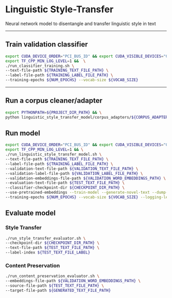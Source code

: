 # Linguistic Style-Transfer

Neural network model to disentangle and transfer linguistic style in text

---

## Train validation classifier

```bash
export CUDA_DEVICE_ORDER="PCI_BUS_ID" && export CUDA_VISIBLE_DEVICES="0" && \
export TF_CPP_MIN_LOG_LEVEL=1 &&  \
./run_classifier_training.sh \
--text-file-path ${TRAINING_TEXT_FILE_PATH} \
--label-file-path ${TRAINING_LABEL_FILE_PATH} \
--training-epochs ${NUM_EPOCHS} --vocab-size ${VOCAB_SIZE}
```

---

## Run a corpus cleaner/adapter

```bash
export PYTHONPATH=${PROJECT_DIR_PATH} && \
python linguistic_style_transfer_model/corpus_adapters/${CORPUS_ADAPTER_SCRIPT}.py
```

## Run model

```bash
export CUDA_DEVICE_ORDER="PCI_BUS_ID" && export CUDA_VISIBLE_DEVICES="0" && \
export TF_CPP_MIN_LOG_LEVEL=1 && \
./run_linguistic_style_transfer_model.sh \
--text-file-path ${TRAINING_TEXT_FILE_PATH} \
--label-file-path ${TRAINING_LABEL_FILE_PATH} \
--validation-text-file-path ${VALIDATION_TEXT_FILE_PATH} \
--validation-label-file-path ${VALIDATION_LABEL_FILE_PATH} \
--validation-embeddings-file-path ${VALIDATION_WORD_EMBEDDINGS_PATH} \
--evaluation-text-file-path ${TEST_TEXT_FILE_PATH} \
--classifier-checkpoint-dir ${CHECKPOINT_DIR_PATH} \
--use-pretrained-embeddings --train-model --generate-novel-text --dump-embeddings \
--training-epochs ${NUM_EPOCHS} --vocab-size ${VOCAB_SIZE} --logging-level="DEBUG"
```

## Evaluate model

### Style Transfer

```bash
./run_style_transfer_evaluator.sh \
--checkpoint-dir ${CHECKPOINT_DIR_PATH} \
--text-file-path ${TEST_TEXT_FILE_PATH} \
--label-index ${TEST_TEXT_FILE_LABEL}
```

### Content Preservation

```bash
./run_content_preservation_evaluator.sh \
--embeddings-file-path ${VALIDATION_WORD_EMBEDDINGS_PATH} \
--source-file-path ${TEST_TEXT_FILE_PATH} \
--target-file-path ${GENERATED_TEXT_FILE_PATH}
```
